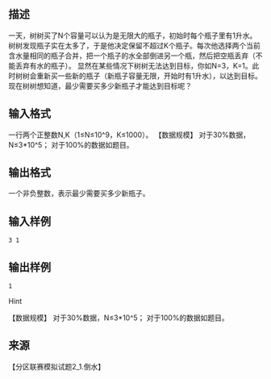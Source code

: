 ## 描述

一天，树树买了N个容量可以认为是无限大的瓶子，初始时每个瓶子里有1升水。树树发现瓶子实在太多了，于是他决定保留不超过K个瓶子。每次他选择两个当前含水量相同的瓶子合并，把一个瓶子的水全部倒进另一个瓶，然后把空瓶丢弃（不能丢弃有水的瓶子）。 显然在某些情况下树树无法达到目标，你如N=3，K=1。此时树树会重新买一些新的瓶子（新瓶子容量无限，开始时有1升水），以达到目标。 现在树树想知道，最少需要买多少新瓶子才能达到目标呢？ 

## 输入格式

一行两个正整数N,K（1≤N≤10^9，K≤1000）。 【数据规模】 对于30%数据，N≤3*10^5； 对于100%的数据如题目。 

## 输出格式

一个非负整数，表示最少需要买多少新瓶子。 

## 输入样例

```plaintext
3 1 
```

## 输出样例

```plaintext
1 
```

Hint

【数据规模】 对于30%数据，N≤3*10^5； 对于100%的数据如题目。 

## 来源

【分区联赛模拟试题2_1.倒水】

